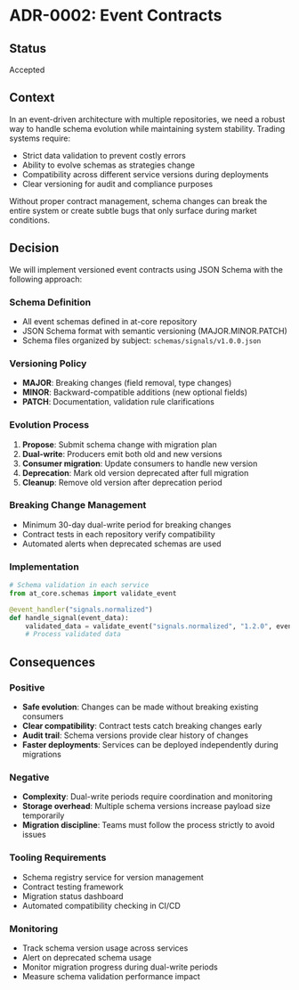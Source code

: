 # ADR-0002: Event Contracts

## Status
Accepted

## Context

In an event-driven architecture with multiple repositories, we need a robust way to handle schema evolution while maintaining system stability. Trading systems require:
- Strict data validation to prevent costly errors
- Ability to evolve schemas as strategies change
- Compatibility across different service versions during deployments
- Clear versioning for audit and compliance purposes

Without proper contract management, schema changes can break the entire system or create subtle bugs that only surface during market conditions.

## Decision

We will implement versioned event contracts using JSON Schema with the following approach:

### Schema Definition
- All event schemas defined in at-core repository
- JSON Schema format with semantic versioning (MAJOR.MINOR.PATCH)
- Schema files organized by subject: `schemas/signals/v1.0.0.json`

### Versioning Policy
- **MAJOR**: Breaking changes (field removal, type changes)
- **MINOR**: Backward-compatible additions (new optional fields)
- **PATCH**: Documentation, validation rule clarifications

### Evolution Process
1. **Propose**: Submit schema change with migration plan
2. **Dual-write**: Producers emit both old and new versions
3. **Consumer migration**: Update consumers to handle new version
4. **Deprecation**: Mark old version deprecated after full migration
5. **Cleanup**: Remove old version after deprecation period

### Breaking Change Management
- Minimum 30-day dual-write period for breaking changes
- Contract tests in each repository verify compatibility
- Automated alerts when deprecated schemas are used

### Implementation
```python
# Schema validation in each service
from at_core.schemas import validate_event

@event_handler("signals.normalized")
def handle_signal(event_data):
    validated_data = validate_event("signals.normalized", "1.2.0", event_data)
    # Process validated data
```

## Consequences

### Positive
- **Safe evolution**: Changes can be made without breaking existing consumers
- **Clear compatibility**: Contract tests catch breaking changes early
- **Audit trail**: Schema versions provide clear history of changes
- **Faster deployments**: Services can be deployed independently during migrations

### Negative
- **Complexity**: Dual-write periods require coordination and monitoring
- **Storage overhead**: Multiple schema versions increase payload size temporarily
- **Migration discipline**: Teams must follow the process strictly to avoid issues

### Tooling Requirements
- Schema registry service for version management
- Contract testing framework
- Migration status dashboard
- Automated compatibility checking in CI/CD

### Monitoring
- Track schema version usage across services
- Alert on deprecated schema usage
- Monitor migration progress during dual-write periods
- Measure schema validation performance impact